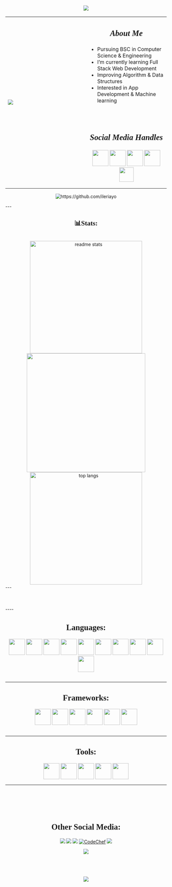 <h1 align="center">
  <img src="https://readme-typing-svg.herokuapp.com/?font=Righteous&size=35&center=true&vCenter=true&width=500&height=70&duration=4000&lines=Hi+There!+👋;+I'm+Murad+Hosen+Munna!;" />
</h1>
<table>
<tr>
  <td><img src="https://c.tenor.com/GN73MKBawZYAAAAi/busy-cute.gif"></td>
  <td width="50%">
    <h3 align='center'style="font-family: 'Satisfy', cursive;font-size:25px"><i>About Me</i></h3>
    <ul>
      <li>Pursuing BSC in Computer Science & Engineering</li>
      <li> I’m currently learning Full Stack Web Development</li>
      <li>Improving Algorithm & Data Structures</li>
      <li>Interested in App Development & Machine learning</li>
    </ul><br><br>
    <h3 align='center'style="font-family: 'Satisfy', cursive;font-size:25px"><i>Social Media Handles</i></h3>
    <p align='center'>
        <a href="#"><img src="https://cdn-icons-png.flaticon.com/512/1409/1409943.png" width="50"></a>
        <a href="#"><img src="https://cdn-icons-png.flaticon.com/512/1409/1409937.png" width="50"></a>
        <a href="#"><img src="https://cdn-icons-png.flaticon.com/512/1409/1409946.png"  width="50"></a>
        <a href="https://www.linkedin.com/in/md-murad-hosen-1221022a0/"><img src="https://cdn-icons-png.flaticon.com/512/1409/1409945.png" width="50"></a>
        <a href="mailto:murad25.cse@gmail.com"><img src="https://img.shields.io/badge/Gmail-333333?style=for-the-badge&logo=gmail&logoColor=red" weight="40" height="45" ></a>
    </p>
  </td>
</tr>
</table>
<p align="center">
  <img src="https://komarev.com/ghpvc/?username=FaridMurad1" alt="https://github.com/ileriayo" />
</p>
---

<h2 align='center'style="font-family: 'Satisfy', cursive;">📊Stats:</h2>
<br>
<div align=center>
<img width=350 src="https://github-readme-stats.vercel.app/api?username=FaridMurad1&show_icons=true&theme=dracula&border_radius=10" alt="readme stats" />
<img width=370 src="https://streak-stats.demolab.com/?user=FaridMurad1&theme=dracula&border_radius=10">
<br/>
<img width=350 align="center" src="https://github-readme-stats.vercel.app/api/top-langs/?username=FaridMurad1&langs_count=8&layout=compact&theme=dracula&border_radius=10&exclude_repo=github-readme-stats" alt="top langs" />
</div>
---
<br> <br> <br> <br>
----

<h2 align="center"style="font-family: 'Satisfy', cursive;font-size:25px">Languages:</h2>
<div align="center">

<img height=50 src="https://cdn.jsdelivr.net/gh/devicons/devicon/icons/cplusplus/cplusplus-original.svg" />
<img height=50 src="https://cdn.jsdelivr.net/gh/devicons/devicon/icons/java/java-original.svg" />
<img height=50 src="https://cdn.jsdelivr.net/gh/devicons/devicon/icons/python/python-original.svg" />
<img height=50 src="https://cdn.jsdelivr.net/gh/devicons/devicon/icons/javascript/javascript-original.svg" />
<img height=50 src="https://cdn.jsdelivr.net/gh/devicons/devicon/icons/typescript/typescript-original.svg" />
<img height=50 src="https://cdn.jsdelivr.net/gh/devicons/devicon/icons/php/php-original.svg" />
<img height=50 src="https://cdn.jsdelivr.net/gh/devicons/devicon/icons/css3/css3-original.svg" />
<img height=50 src="https://cdn.jsdelivr.net/gh/devicons/devicon/icons/html5/html5-original.svg" />
<img height=50 src="https://cdn.jsdelivr.net/gh/devicons/devicon/icons/c/c-original.svg" />
<img height=50 src="https://cdn.jsdelivr.net/gh/devicons/devicon/icons/mysql/mysql-original.svg" />

</div> <br>

---

<h2 align="center"style="font-family: 'Satisfy', cursive;font-size:25px">Frameworks:</h2>
<div align="center">

<img height=50 src="https://cdn.jsdelivr.net/gh/devicons/devicon/icons/git/git-original.svg" />
<img height=50 src="https://cdn.jsdelivr.net/gh/devicons/devicon/icons/github/github-original.svg" />
<img height=50 src="https://cdn.jsdelivr.net/gh/devicons/devicon/icons/react/react-original.svg" />
<img height=50 src="https://cdn.jsdelivr.net/gh/devicons/devicon/icons/angularjs/angularjs-original.svg" />
<img height=50 src="https://cdn.jsdelivr.net/gh/devicons/devicon/icons/nodejs/nodejs-original-wordmark.svg" />
<img height=50 src="https://cdn.jsdelivr.net/gh/devicons/devicon/icons/express/express-original-wordmark.svg" />

</div> <br>

---

<h2 align="center"style="font-family: 'Satisfy', cursive;font-size:25px">Tools:</h2>
<div align="center">

<img height=50 src="https://cdn.jsdelivr.net/gh/devicons/devicon/icons/vscode/vscode-original.svg" />
<img height=50 src="https://cdn.jsdelivr.net/gh/devicons/devicon/icons/androidstudio/androidstudio-original-wordmark.svg" />
<img height=50 src="https://cdn.jsdelivr.net/gh/devicons/devicon/icons/pycharm/pycharm-original.svg" />
<img height=50 src="https://cdn.jsdelivr.net/gh/devicons/devicon/icons/apache/apache-original.svg" />
<img height=50 src="https://cdn.jsdelivr.net/gh/devicons/devicon/icons/canva/canva-original.svg" />

---

<br><br><br><br>
<h2 align="center"style="font-family: 'Satisfy', cursive;font-size:25px">Other Social Media:</h2>
<div align="center">
<a href="https://codeforces.com/profile/Murad134"><img src="https://img.shields.io/badge/Codeforces-445f9d?style=for-the-badge&logo=Codeforces&logoColor=white"></a>
<a href="https://leetcode.com/Murad134/"><img src="https://img.shields.io/badge/-LeetCode-FFA116?style=for-the-badge&logo=LeetCode&logoColor=black"></a>
<a href="https://www.linkedin.com/in/md-murad-hosen-1221022a0/"><img src="https://img.shields.io/badge/LinkedIn-0077B5?style=for-the-badge&logo=linkedin&logoColor=white"></a>
 <a href="https://www.codechef.com/users/the_dreamer26"><img src="https://img.shields.io/badge/CodeChef-5B4638?style=for-the-badge&logo=codechef&logoColor=white" alt="CodeChef" /></a>
<a href="#"><img src="https://img.shields.io/badge/Myanimelist-2E51A2?style=for-the-badge&logo=myanimelist&logoColor=white"></a>

</div>

<p align="center">
<a href="https://vyvy-vi.github.io/portfolio"><img target="_blank" src="https://img.shields.io/badge/-I_love_open_source-green?style=for-the-badge&logo=github&logoColor=black"/></a> 
</p><br>

<div align="center">
<h1 align="center">
  <img src="https://readme-typing-svg.herokuapp.com/?font=Righteous&size=35&center=true&vCenter=true&width=500&height=70&duration=4000&lines=Thank's+For+Visiting👋;+See+You+Again+💚;" />
</h1>
</div>
